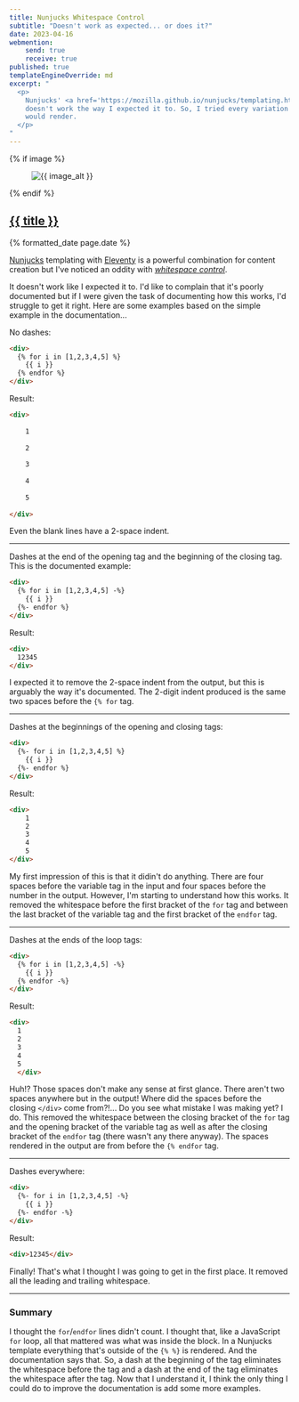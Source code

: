 ```yaml
---
title: Nunjucks Whitespace Control
subtitle: "Doesn't work as expected... or does it?"
date: 2023-04-16
webmention:
    send: true
    receive: true
published: true
templateEngineOverride: md
excerpt: "
  <p>
    Nunjucks' <a href='https://mozilla.github.io/nunjucks/templating.html#whitespace-control'>Whitespace Control</a>
    doesn't work the way I expected it to. So, I tried every variation of the syntax I could think of to see how it
    would render.
  </p>
"
---
```

{% if image %}
    <figure class="post__image">
        <img src="{{ image }}" alt="{{ image_alt }}">
    </figure>
{% endif %}

<h2 class="post__title"><a href="{{ page.url }}">{{ title }}</a></h2>
<div class="post__date">{% formatted_date page.date %}</div>

[Nunjucks](https://mozilla.github.io/nunjucks/) templating with
[Eleventy](https://www.11ty.dev/) is a powerful combination for content
creation but I've noticed an oddity with
<em>[whitespace control](https://mozilla.github.io/nunjucks/templating.html#whitespace-control)</em>.

It doesn't work like I expected it to. I'd like to complain that it's poorly
documented but if I were given the task of documenting how this works, I'd
struggle to get it right. Here are some examples based on the simple example in
the documentation...

No dashes:
```html
<div>
  {% for i in [1,2,3,4,5] %}
    {{ i }}
  {% endfor %}
</div>
```
Result:
```html
<div>
  
    1
  
    2
  
    3
  
    4
  
    5
  
</div>
```
Even the blank lines have a 2-space indent.

-----

Dashes at the end of the opening tag and the beginning of the closing tag. This is the documented example:
```html
<div>
  {% for i in [1,2,3,4,5] -%}
    {{ i }}
  {%- endfor %}
</div>
```
Result:
```html
<div>
  12345
</div>
```
I expected it to remove the 2-space indent from the output, but this is arguably the way it's documented. The 2-digit indent produced is the same two spaces before the `{% for` tag.

-----

Dashes at the beginnings of the opening and closing tags:
```html
<div>
  {%- for i in [1,2,3,4,5] %}
    {{ i }}
  {%- endfor %}
</div>
```
Result:
```html
<div>
    1
    2
    3
    4
    5
</div>
```
My first impression of this is that it didin't do anything. There are four spaces before the variable tag in the input and four spaces before the number in the output. However, I'm starting to understand how this works. It removed the whitespace before the first bracket of the `for` tag and between the last bracket of the variable tag and the first bracket of the `endfor` tag.

-----

Dashes at the ends of the loop tags:
```html
<div>
  {% for i in [1,2,3,4,5] -%}
    {{ i }}
  {% endfor -%}
</div>
```
Result:
```html
<div>
  1
  2
  3
  4
  5
  </div>
```
Huh!? Those spaces don't make any sense at first glance. There aren't two spaces anywhere but in the output! Where did the spaces before the closing `</div>` come from?!... Do you see what mistake I was making yet? I do. This removed the whitespace between the closing bracket of the `for` tag and the opening bracket of the variable tag as well as after the closing bracket of the `endfor` tag (there wasn't any there anyway). The spaces rendered in the output are from before the `{% endfor` tag.

-----

Dashes everywhere:
```html
<div>
  {%- for i in [1,2,3,4,5] -%}
    {{ i }}
  {%- endfor -%}
</div>
```
Result:
```html
<div>12345</div>
```
Finally! That's what I thought I was going to get in the first place. It removed all the leading and trailing whitespace.

-----

### Summary

I thought the `for`/`endfor` lines didn't count. I thought that, like a JavaScript `for` loop, all that mattered was what was inside the block. In a Nunjucks template everything that's outside of the `{% %}` is rendered. And the documentation says that. So, a dash at the beginning of the tag eliminates the whitespace before the tag and a dash at the end of the tag eliminates the whitespace after the tag. Now that I understand it, I think the only thing I could do to improve the documentation is add some more examples.